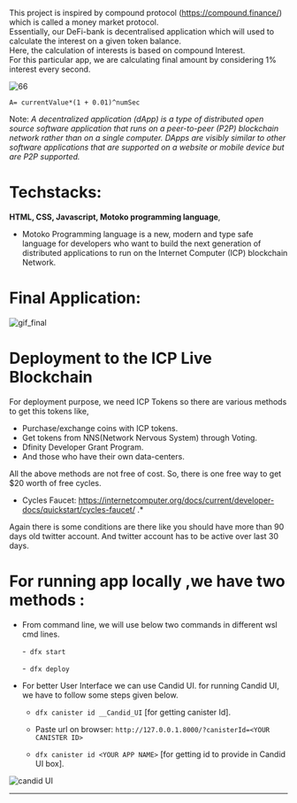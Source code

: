 
This project is inspired by compound protocol (https://compound.finance/) which is called a money market protocol.<br />
Essentially, our DeFi-bank is decentralised application which will used to calculate the interest on a given token balance. <br />
Here, the calculation of interests is based on compound Interest. <br />
For this particular app, we are calculating final amount by considering 1% interest every second.<br />

![66](https://user-images.githubusercontent.com/69100830/177823034-6cefe61c-ef06-4718-81c8-34f58b7f92cf.jpg)



```A= currentValue*(1 + 0.01)^numSec```




Note:
*A decentralized application (dApp) is a type of distributed open source software application that runs on a peer-to-peer (P2P) blockchain network rather than on a single computer. DApps are visibly similar to other software applications that are supported on a website or mobile device but are P2P supported.*

# Techstacks:
**HTML, CSS, Javascript, Motoko programming language**,


* Motoko Programming language is a new, modern and type safe language for developers who want to build the next 
generation of distributed applications to run on the Internet Computer (ICP) blockchain Network.


# Final Application:
![gif_final](https://user-images.githubusercontent.com/69100830/177812262-e9f44398-d8a8-45ed-b6ab-bd5bdb37fca7.gif)


# Deployment to the ICP Live Blockchain
For deployment purpose, we need ICP Tokens
so there are various methods to get this tokens
like, 
* Purchase/exchange coins with ICP tokens.
* Get tokens from NNS(Network Nervous System) through Voting.
* Dfinity Developer Grant Program.
* And those who have their own data-centers.

All the above methods are not free of cost.
So, there is one free way to get $20 worth of free cycles.
* Cycles Faucet: https://internetcomputer.org/docs/current/developer-docs/quickstart/cycles-faucet/ .*

Again there is some conditions are there like you should have more than 90 days old twitter account.
And twitter account has to be active over last 30 days.


# For running app locally ,we have two methods :
* From command line, we will use below two commands in different wsl cmd lines.

  -``` dfx start```
  
  -``` dfx deploy```


* For better User Interface we can use Candid UI.
  for running Candid UI, we have to follow some steps given below.
  
  - ```dfx canister id __Candid_UI```     [for getting canister Id].

  - Paste url on browser: ```http://127.0.0.1.8000/?canisterId=<YOUR CANISTER ID>```

  -  ```dfx canister id <YOUR APP NAME>``` [for getting id to provide in Candid UI box].
      

![candid UI](https://user-images.githubusercontent.com/69100830/177814899-726ed3b8-0b44-4093-86e1-9dc5b83f11e1.jpg)

------------------------------------------------------------------------------------------------------------------------------



 
